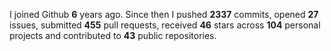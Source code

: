 
I joined Github **6** years ago. Since then I pushed **2337** commits, opened **27** issues, submitted **455** pull requests, received **46** stars across **104** personal projects and contributed to **43** public repositories.
